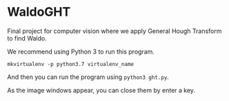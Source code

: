 # WaldoGHT
Final project for computer vision where we apply General Hough Transform to find Waldo.

We recommend using Python 3 to run this program.

```mkvirtualenv -p python3.7 virtualenv_name```

And then you can run the program using `python3 ght.py`.

As the image windows appear, you can close them by enter a key.
